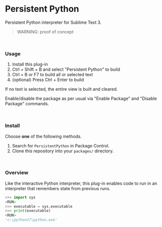 # Persistent Python

Persistent Python interpreter for Sublime Text 3.

> WARNING: proof of concept

<br>

### Usage

1. Install this plug-in
2. Ctrl + Shift + B and select "Persistent Python" to build
3. Ctrl + B or F7 to build all or selected text
4. (optional) Press Ctrl + Enter to build

If no text is selected, the entire view is built and cleared.

Enable/disable the package as per usual via "Enable Package" and "Disable Package" commands.

<br>

### Install

Choose **one** of the following methods.

1. Search for `PersistentPython` in Package Control.
2. Clone this repository into your `packages/` directory.

<br>

### Overview

Like the interactive Python interpreter, this plug-in enables code to run in an interpreter that remembers state from previous runs.

```python
>>> import sys
<RUN>
>>> executable = sys.executable
>>> print(executable)
<RUN>
'c:\python27\python.exe'
```